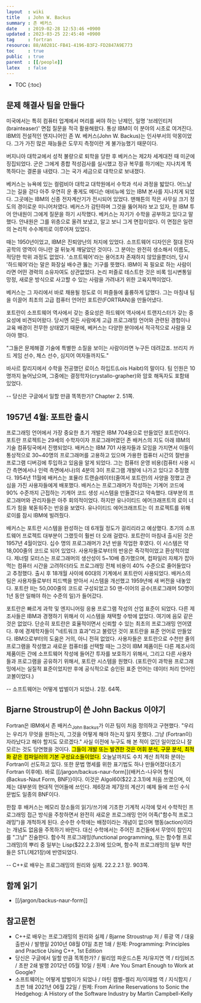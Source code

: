 ```yaml
---
layout  : wiki
title   : John W. Backus
summary : 존 베커스
date    : 2019-02-28 12:53:46 +0900
updated : 2023-03-25 22:45:40 +0900
tag     : fortran
resource: 88/A0281C-FB41-4196-B3F2-FD2847A9E773
toc     : true
public  : true
parent  : [[/people]]
latex   : false
---
```

* TOC
{:toc}

## 문제 해결사 팀을 만들다

>
미국에서는 특히 컴퓨터 업계에서 머리를 써야 하는 난제인,
일명 '브레인티저(brainteaser)' 면접 질문을 적극 활용해왔다.
통상 IBM이 이 분야의 시초로 여겨진다.
IBM의 전설적인 엔지니어인 존 W. 베커스(John W. Backus)는 인사부서의 악몽이었다.
그가 가진 많은 재능들은 도무지 측정이란 게 불가능했기 때문이다.
>
버지니아 대학교에서 성적 불량으로 퇴학을 당한 후 베커스는 제2차 세계대전 때 미군에 징집되었다.
군은 그에게 종합 적성검사를 실시했고 정규 복무를 하기에는 지나치게 똑똑하다는 결론을 내렸다.
그는 국가 세금으로 대학으로 보내졌다.
>
베커스는 뉴욕에 있는 컬럼비아 대학교 대학원에서 수학과 석사 과정을 밟았다.
어느날 그는 길을 걷다 아주 우연히 운 좋게도 메디슨 애비뉴에 있는 IBM 본사를 지나치게 되었다.
그곳에는 IBM의 신종 전자계산기가 전시되어 있었다.
맨해튼의 작은 사무실 크기 정도의 경이로운 미니어처였다.
베커스가 감탄하며 그것을 뚫어져라 보고 있자, 한 IBM 투어 안내원이 그에게 질문을 하기 시작했다.
베커스는 자기가 수학을 공부하고 있다고 말했다.
안내원은 그를 위층으로 올려 보냈고, 알고 보니 그게 면접이었다.
이 면접은 일련의 논리적 수수께끼로 이루어져 있었다.
>
때는 1950년이었고, IBM은 진퇴양난의 처지에 있었다.
소프트웨어 디자인은 절대 전자공학의 영역이 아니란 걸 뒤늦게 깨달았던 것이다.
그 분야는 완전히 생소해서 이름도, 적당한 학위 과정도 없었다.
'소프트웨어'라는 용어조차 존재하지 않았을뿐더러, 당시 '하드웨어'라는 말은 화장실 배수관 뚫는 기구를 뜻했다.
IBM이 꼭 필요로 하는 사람이라면 어떤 경력의 소유자여도 상관없었다.
논리 퍼즐로 테스트한 것은 비록 임시변통일망정, 새로운 방식으로 사고할 수 있는 사람을 가려내기 위한 고육지책이었다.
>
베커스는 그 자리에서 바로 채용될 정도로 이 퍼즐들에 훌륭하게 답했다.
그는 마침내 팀을 이끌어 최초의 고급 컴퓨터 언어인 포트란(FORTRAN)을 만들어냈다.
>
포트란이 소프트웨어 역사에서 갖는 중요성은 하드웨어 역사에서 트랜지스터가 갖는 중요성에 비견되어왔다.
당시엔 모든 사람에게 고급 프로그래밍 언어와 관련된 경험이나 교육 배경이 전무한 상태였기 때문에,
베커스는 다양한 분야에서 적극적으로 사람을 모아야 했다.
>
"그들은 문제해결 기술에 특별한 소질을 보이는 사람이라면 누구든 데려갔죠. 브리지 카드 게임 선수, 체스 선수, 심지어 여자들까지도."
>
바사르 칼리지에서 수학을 전공했던 로이스 하입트(Lois Haibt)의 말이다. 팀 인원은 10명까지 늘어났으며,
그중에는 결정학자(crystallo-grapher)와 암호 해독자도 포함돼 있었다.
>
-- 당신은 구글에서 일할 만큼 똑똑한가? Chapter 2. 51쪽.

## 1957년 4월: 포트란 출시

>
프로그래밍 언어에서 가장 중요한 초기 개발은 IBM 704용으로 만들었던 포트란이다.
포트란 프로젝트는 29세의 수학자이자 프로그래머였던 존 배커스의 지도 아래 IBM의 기술 컴퓨팅국에서 진행되었다.
배커스는 IBM 701 사용자들과 모임을 가지면서 이들이 통상적으로 30~40명의 프로그래머를 고용하고 있으며 가용한 컴퓨터 시간의 절반을 프로그램 디버깅에 투입하고 있음을 알게 되었다.
그는 컴퓨터 운영 비용(컴퓨터 사용 시간 측면에서나 인력 측면에서나)의 4분의 3이 프로그램 개발에 나가고 있다고 추정했다.
1954년 11월에 배커스는 포뮬라 트랜슬레이터(줄여서 포트란)의 사양을 정했고 관심을 가진 사용자들에게 배포했다.
배커스는 프로그래머가 작성하는 기계어 코드에 90% 수준까지 근접하는 기계어 코드 생성 시스템을 만들겠다고 약속했다.
대부분의 프로그래머와 관리자들은 아주 회의적이었다.
하지만 유나이티드 에어크래프트의 로이 너트가 힘을 북돋워주는 반응을 보였다.
유나이티드 에어크래프트는 이 프로젝트를 위해 로이를 잠시 IBM에 빌려줬다.
>
배커스는 포트란 시스템을 완성하는 데 6개월 정도가 걸리리라고 예상했다.
초기의 소프트웨어 프로젝트 대부분이 그랬듯이 훨씬 더 오래 걸렸다.
포트란이 마침내 출시된 것은 1957년 4월이었다. 십수 명의 프로그래머가 2년 반을 작업한 후였다.
이 시스템은 약 18,000줄의 코드로 되어 있었다. 사용자들로부터의 반응은 즉각적이었고 환상적이었다.
제너럴 모터스는 프로그래머의 생산성이 5~10배 증가했으며, 컴파일러 자체가 잡아먹는 컴퓨터 시간을 고려하더라도 프로그래밍 전체 비용이 40% 수준으로 줄어들었다고 추정했다.
출시 후 18개월 사이에 60대의 기계에서 포트란이 사용되었다.
배커스의 팀은 사용자들로부터 피드백을 받아서 시스템을 개선했고 1959년에 새 버전을 내놓았다.
포트란 II는 50,000줄의 코드로 구성되었고 50 맨-이어의 공수(프로그래머 50명이 1년 동안 일해야 하는 수준의 일)가 들어갔다.
>
포트란은 빠르게 과학 및 엔지니어링 응용 프로그램 작성의 산업 표준이 되었다.
다른 제조사들은 IBM과 경쟁하기 위해서 이 시스템을 채택할 수밖에 없었다.
여기에 음모 같은 것은 없었다.
단순히 포트란은 효율적이면서 신뢰할 수 있는 최초의 프로그래밍 언어였다.
후에 경제학자들이 "네트워크 효과"라고 불렀던 것이 포트란을 표준 언어로 만들었다.
IBM으로부터의 도움은 거의, 아니 전혀 없었다.
사용자들은 포트란으로 수천만 줄의 프로그램을 작성했고 새로운 컴퓨터를 선택할 때는 그것이 IBM 제품이든 다른 제조사의 제품이든 간에 소프트웨어 작성에 들어간 투자를 보호하기 위해서,
그리고 다른 사용자들과 프로그램을 공유하기 위해서, 포트란 시스템을 원했다.
(포트란이 과학용 프로그래밍에서는 실질적 표준이었지만 후에 공식적으로 승인된 표준 언어는 데이터 처리 언어인 코볼이었다.)
>
-- 소프트웨어는 어떻게 밥벌이가 되었나. 2장. 64쪽.

## Bjarne Stroustrup이 쓴 John Backus 이야기

>
Fortran은 IBM에서 존 배커스<sub>John Backus</sub>가 이끈 팀이 처음 정의하고 구현했다.
"우리는 우리가 무엇을 원하는지, 그것을 어떻게 해야 하는지 알지 못했다. 그냥 (Fortran이)자라났다고 해야 할지도 모르겠다."
사실 이전에 누구도 해 본 적이 없던 일이었으니 잘 모르는 것도 당연했을 것이다.
<mark>그들이 개발 또는 발견한 것은 어휘 분석, 구문 분석, 최적화 같은 컴파일러의 기본 구성요소들이었다.</mark>
오늘날까지도 수치 계산 최적화 분야는 Fortran이 선도하고 있다.
또한 문법 명세를 위한 표기법도 하나 만들어졌다(초기 Fortran 이후에).
바로 [[/jargon/backus-naur-form]]{배커스-나우어 형식(Backus-Naut Form, BNF)}이다.
이것은 Algol60($22.2.3.1)에 처음 쓰였으며, 이제는 대부분의 현대적 언어들에 쓰인다.
제6장과 제7장의 계산기 예제 들에 쓰인 수식 문법도 일종의 BNF이다.
>
한참 후 배커스는 메모리 장소들의 읽기/쓰기에 기초한 기계적 시각에 맞서 수학적인 프로그래밍 접근 방식을 주창하면서 완전히 새로운 프로그래밍 언어 어족("함수적 프로그래밍")을 개척하게 된다.
순수한 수학에는 배정이라는 개념이 없으며 행동(action)이라는 개념도 없음을 주목하기 바란다.
대신 수학에서는 주어진 조건들에서 무엇이 참인지를 "그냥" 진술한다.
함수적 프로그래밍(functional programming, 또는 함수형 프로그래밍)의 뿌리 중 일부는 Lisp($22.2.2.3)에 있으며, 함수적 프로그래밍의 일부 착안들은 STL(제21장)에 반영되었다.
>
-- C++로 배우는 프로그래밍의 원리와 실제. 22.2.2.1 장. 903쪽.


## 함께 읽기

- [[/jargon/backus-naur-form]]

## 참고문헌

- C++로 배우는 프로그래밍의 원리와 실제 / Bjarne Stroustrup 저 / 류광 역 / 대웅출판사 / 발행일 2010년 08월 01일 초판 1쇄 / 원제: Programming: Principles and Practice Using C++, 1st Edition
- 당신은 구글에서 일할 만큼 똑똑한가? / 윌리엄 파운드스톤 저/유지연 역 / 타임비즈 / 초판 2쇄 발행 2012년 05월 10일 / 원제 : Are You Smart Enough to Work at Google?
- 소프트웨어는 어떻게 밥벌이가 되었나 / 마틴 캠벨-켈리 저/이재범 역 / 지식함지 / 초판 1쇄 2021년 06월 22일 / 원제: From Airline Reservations to Sonic the Hedgehog: A History of the Software Industry by Martin Campbell-Kelly

